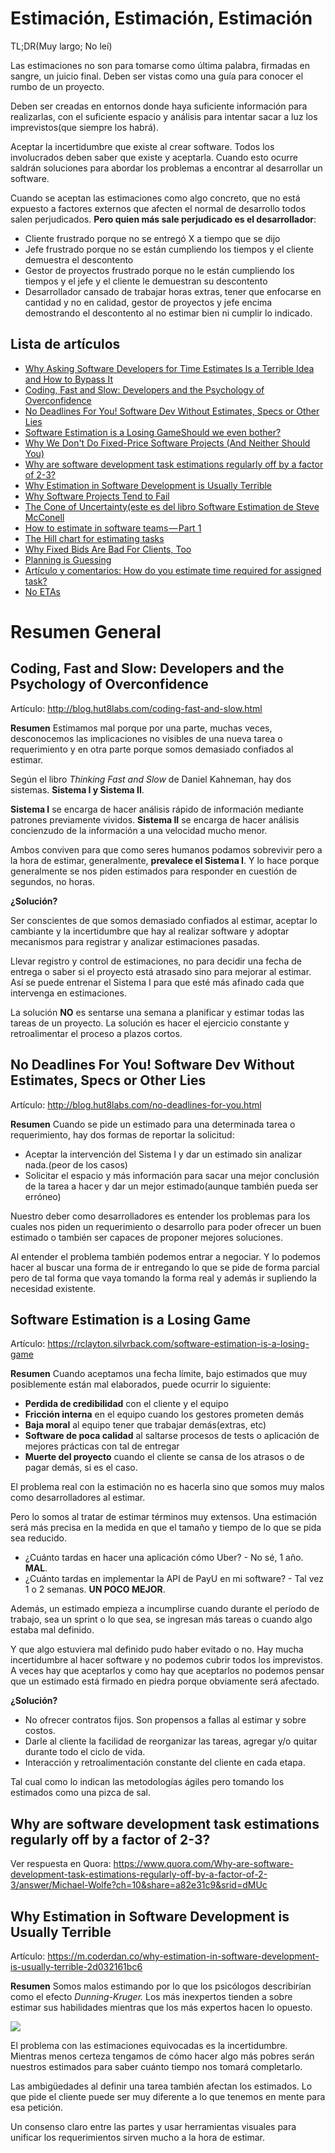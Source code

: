 # Estimación, Estimación, Estimación
TL;DR(Muy largo; No leí)

Las estimaciones no son para tomarse como última palabra, firmadas en sangre, un juicio final. Deben ser vistas como una guía para conocer el rumbo de un proyecto.

Deben ser creadas en entornos donde haya suficiente información para realizarlas, con el suficiente espacio y análisis para intentar sacar a luz los imprevistos(que siempre los habrá).

Aceptar la incertidumbre que existe al crear software. Todos los involucrados deben saber que existe y aceptarla. Cuando esto ocurre saldrán soluciones para abordar los problemas a encontrar al desarrollar un software.

Cuando se aceptan las estimaciones como algo concreto, que no está expuesto a factores externos que afecten el normal de desarrollo todos salen perjudicados. **Pero quien más sale perjudicado es el desarrollador**:


- Cliente frustrado porque no se entregó X a tiempo que se dijo
- Jefe frustrado porque no se están cumpliendo los tiempos y el cliente demuestra el descontento
- Gestor de proyectos frustrado porque no le están cumpliendo los tiempos y el jefe y el cliente le demuestran su descontento
- Desarrollador cansado de trabajar horas extras, tener que enfocarse en cantidad y no en calidad, gestor de proyectos y jefe encima demostrando el descontento al no estimar bien ni cumplir lo indicado.
## Lista de artículos
- [Why Asking Software Developers for Time Estimates Is a Terrible Idea and How to Bypass It](https://www.romenrg.com/blog/2015/09/28/why-asking-developers-for-time-estimates-in-software-projects-is-a-terrible-idea-and-how-to-bypass-it-with-scrum/)
- [Coding, Fast and Slow: Developers and the Psychology of Overconfidence](http://blog.hut8labs.com/coding-fast-and-slow.html)
- [No Deadlines For You! Software Dev Without Estimates, Specs or Other Lies](http://blog.hut8labs.com/no-deadlines-for-you.html)
- [Software Estimation is a Losing GameShould we even bother?](https://rclayton.silvrback.com/software-estimation-is-a-losing-game)
- [Why We Don't Do Fixed-Price Software Projects (And Neither Should You)](https://blog.salsitasoft.com/why-we-dont-do-fixed-price-software-projects/)
- [Why are software development task estimations regularly off by a factor of 2-3?](https://qr.ae/TW88bL)
- [Why Estimation in Software Development is Usually Terrible](https://m.coderdan.co/why-estimation-in-software-development-is-usually-terrible-2d032161bc6)
- [Why Software Projects Tend to Fail](https://www.codeproject.com/Articles/20488/Why-Software-Projects-Tend-to-Fail)
- [The Cone of Uncertainty(este es del libro Software Estimation de Steve McConell](https://www.construx.com/software-thought-leadership/books/the-cone-of-uncertainty/)
- [How to estimate in software teams — Part 1](https://m.coderdan.co/how-to-estimate-in-software-teams-71c6b4a799b1)
- [The Hill chart for estimating tasks](https://m.signalvnoise.com/new-in-basecamp-see-where-projects-really-stand-with-the-hill-chart-ca5a6c47e987)
- [Why Fixed Bids Are Bad For Clients, Too](https://thoughtbot.com/blog/why-fixed-bids-are-bad-for-clients-too)
- [Planning is Guessing](https://m.signalvnoise.com/planning-is-guessing/)
- [Artículo y comentarios: How do you estimate time required for assigned task?](https://dev.to/imben1109/how-do-you-estimate-time-required-for-assigned-task-57md)
- [No ETAs](https://inessential.com/2019/10/28/no_etas)
# Resumen General
## Coding, Fast and Slow: Developers and the Psychology of Overconfidence

Artículo: http://blog.hut8labs.com/coding-fast-and-slow.html

**Resumen**
Estimamos mal porque por una parte, muchas veces, desconocemos las implicaciones no visibles de una nueva tarea o requerimiento y en otra parte porque somos demasiado confiados al estimar.

Según el libro *Thinking Fast and Slow* de Daniel Kahneman, hay dos sistemas. **Sistema I y Sistema II**.

**Sistema I** se encarga de hacer análisis rápido de información mediante patrones previamente vividos.
**Sistema II** se encarga de hacer análisis concienzudo de la información a una velocidad mucho menor.

Ambos conviven para que como seres humanos podamos sobrevivir pero a la hora de estimar, generalmente, **prevalece el Sistema I**. Y lo hace porque generalmente se nos piden estimados para responder en cuestión de segundos, no horas. 

**¿Solución?**

Ser conscientes de que somos demasiado confiados al estimar, aceptar lo cambiante y la incertidumbre que hay al realizar software y adoptar mecanismos para registrar y analizar estimaciones pasadas.

Llevar registro y control de estimaciones, no para decidir una fecha de entrega o saber si el proyecto está atrasado sino para mejorar al estimar. Así se puede entrenar el Sistema I para que esté más afinado cada que intervenga en estimaciones.

La solución **NO** es sentarse una semana a planificar y estimar todas las tareas de un proyecto. La solución es hacer el ejercicio constante y retroalimentar el proceso a plazos cortos.


## No Deadlines For You! Software Dev Without Estimates, Specs or Other Lies

Artículo: http://blog.hut8labs.com/no-deadlines-for-you.html

**Resumen**
Cuando se pide un estimado para una determinada tarea o requerimiento, hay dos formas de reportar la solicitud:


- Aceptar la intervención del Sistema I y dar un estimado sin analizar nada.(peor de los casos)
- Solicitar el espacio y más información para sacar una mejor conclusión de la tarea a hacer y dar un mejor estimado(aunque también pueda ser erróneo)

Nuestro deber como desarrolladores es entender los problemas para los cuales nos piden un requerimiento o desarrollo para poder ofrecer un buen estimado o también ser capaces de proponer mejores soluciones.

Al entender el problema también podemos entrar a negociar. Y lo podemos hacer al buscar una forma de ir entregando lo que se pide de forma parcial pero de tal forma que vaya tomando la forma real y además ir supliendo la necesidad existente.

## Software Estimation is a Losing Game

Artículo: https://rclayton.silvrback.com/software-estimation-is-a-losing-game

**Resumen**
Cuando aceptamos una fecha límite, bajo estimados que muy posiblemente están mal elaborados, puede ocurrir lo siguiente:


- **Perdida de credibilidad** con el cliente y el equipo
- **Fricción interna** en el equipo cuando los gestores prometen demás
- **Baja moral** al equipo tener que trabajar demás(extras, etc)
- **Software de poca calidad** al saltarse procesos de tests o aplicación de mejores prácticas con tal de entregar
- **Muerte del proyecto** cuando el cliente se cansa de los atrasos o de pagar demás, si es el caso.

El problema real con la estimación no es hacerla sino que somos muy malos como desarrolladores al estimar.

Pero lo somos al tratar de estimar términos muy extensos. Una estimación será más precisa en la medida en que el tamaño y tiempo de lo que se pida sea reducido.


- ¿Cuánto tardas en hacer una aplicación cómo Uber? - No sé, 1 año. **MAL**.
- ¿Cuánto tardas en implementar la API de PayU en mi software? - Tal vez 1 o 2 semanas. **UN POCO MEJOR**.

Además, un estimado empieza a incumplirse cuando durante el período de trabajo, sea un sprint o lo que sea, se ingresan más tareas o cuando algo estaba mal definido.

Y que algo estuviera mal definido pudo haber evitado o no. Hay mucha incertidumbre al hacer software y no podemos cubrir todos los imprevistos. A veces hay que aceptarlos y como hay que aceptarlos no podemos pensar que un estimado está firmado en piedra porque obviamente será afectado.

**¿Solución?**


- No ofrecer contratos fijos. Son propensos a fallas al estimar y sobre costos.
- Darle al cliente la facilidad de reorganizar las tareas, agregar y/o quitar durante todo el ciclo de vida.
- Interacción y retroalimentación constante del cliente en cada etapa.

Tal cual como lo indican las metodologías ágiles pero tomando los estimados como una pizca de sal.


## Why are software development task estimations regularly off by a factor of 2-3?

Ver respuesta en Quora: https://www.quora.com/Why-are-software-development-task-estimations-regularly-off-by-a-factor-of-2-3/answer/Michael-Wolfe?ch=10&share=a82e31c9&srid=dMUc


## Why Estimation in Software Development is Usually Terrible

Artículo: https://m.coderdan.co/why-estimation-in-software-development-is-usually-terrible-2d032161bc6

**Resumen**
Somos malos estimando por lo que los psicólogos describirían como el efecto *Dunning-Kruger.* Los más inexpertos tienden a sobre estimar sus habilidades mientras que los más expertos hacen lo opuesto.

![](https://cdn-images-1.medium.com/max/1600/1*7HPFeJPLKJe0s581xjsyJw.jpeg)


El problema con las estimaciones equivocadas es la incertidumbre. Mientras menos certeza tengamos de cómo hacer algo más pobres serán nuestros estimados para saber cuánto tiempo nos tomará completarlo.

Las ambigüedades al definir una tarea también afectan los estimados. Lo que pide el cliente puede ser muy diferente a lo que tenemos en mente para esa petición.

Un consenso claro entre las partes y usar herramientas visuales para unificar los requerimientos sirven mucho a la hora de estimar.

